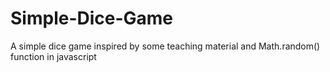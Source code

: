# Simple-Dice-Game
A simple dice game inspired by some teaching material and Math.random() function in javascript
